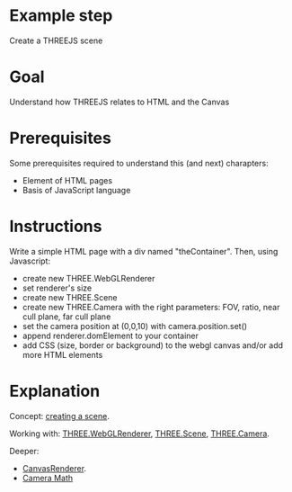 Example step
============
Create a THREEJS scene

Goal
====
Understand how THREEJS relates to HTML and the Canvas

Prerequisites
=============
Some prerequisites required to understand this (and next) charapters:
+ Element of HTML pages
+ Basis of JavaScript language

Instructions
============
Write a simple HTML page with a div named "theContainer".
Then, using Javascript:
+   create new THREE.WebGLRenderer
+   set renderer's size
+   create new THREE.Scene
+   create new THREE.Camera with the right parameters: FOV, ratio, near cull plane, far cull plane
+   set the camera position at (0,0,10) with camera.position.set()
+   append renderer.domElement to your container
+   add CSS (size, border or background) to the webgl canvas and/or add more HTML elements

Explanation
===========
Concept: [creating a scene](http://threejs.org/docs/#Manual/Introduction/Creating_a_scene).

Working with: [THREE.WebGLRenderer](http://threejs.org/docs/#Reference/Renderers/WebGLRenderer), [THREE.Scene](http://threejs.org/docs/#Reference/Scenes/Scene), [THREE.Camera](http://threejs.org/docs/#Reference/Cameras/Camera).

Deeper: 
+ [CanvasRenderer](http://threejs.org/docs/#Reference/Renderers/CanvasRenderer).
+ [Camera Math](http://ksimek.github.io/2013/08/13/intrinsic/)




